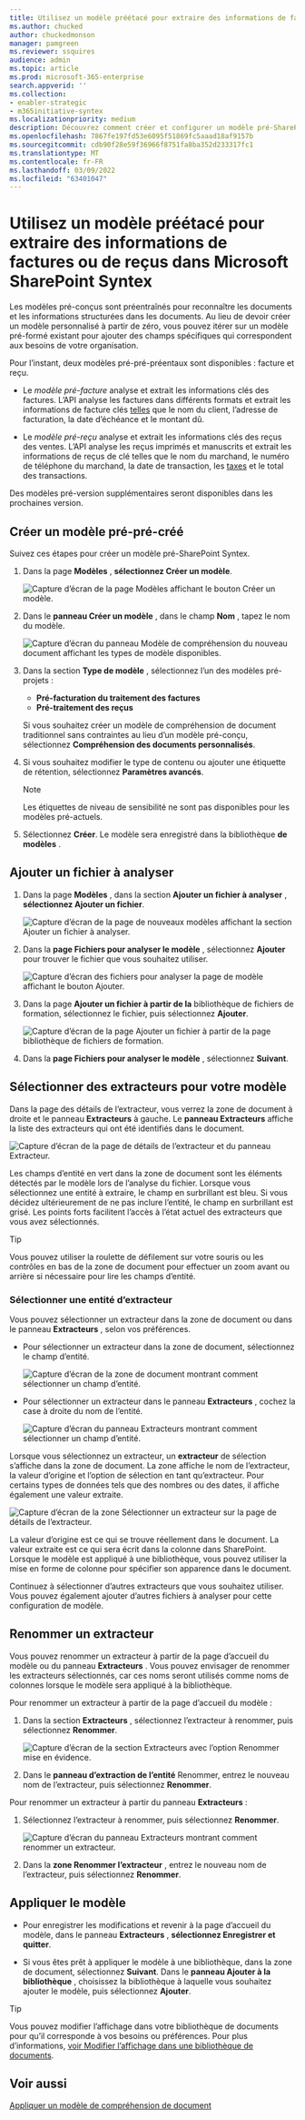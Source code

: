 ```yaml
---
title: Utilisez un modèle préétacé pour extraire des informations de factures ou de reçus dans Microsoft SharePoint Syntex
ms.author: chucked
author: chuckedmonson
manager: pamgreen
ms.reviewer: ssquires
audience: admin
ms.topic: article
ms.prod: microsoft-365-enterprise
search.appverid: ''
ms.collection:
- enabler-strategic
- m365initiative-syntex
ms.localizationpriority: medium
description: Découvrez comment créer et configurer un modèle pré-SharePoint Syntex.
ms.openlocfilehash: 7867fe197fd53e6095f51869fc5aaad18af9157b
ms.sourcegitcommit: cdb90f28e59f36966f8751fa8ba352d233317fc1
ms.translationtype: MT
ms.contentlocale: fr-FR
ms.lasthandoff: 03/09/2022
ms.locfileid: "63401047"
---
```

# <a name="use-a-prebuilt-model-to-extract-info-from-invoices-or-receipts-in-microsoft-sharepoint-syntex"></a>Utilisez un modèle préétacé pour extraire des informations de factures ou de reçus dans Microsoft SharePoint Syntex

Les modèles pré-conçus sont préentraînés pour reconnaître les documents et les informations structurées dans les documents. Au lieu de devoir créer un modèle personnalisé à partir de zéro, vous pouvez itérer sur un modèle pré-formé existant pour ajouter des champs spécifiques qui correspondent aux besoins de votre organisation. 

Pour l’instant, deux modèles pré-pré-préentaux sont disponibles : facture et reçu.

- Le *modèle pré-facture* analyse et extrait les informations clés des factures. L’API analyse les factures dans différents formats et extrait les informations de facture clés [telles](/azure/applied-ai-services/form-recognizer/concept-invoice#field-extraction) que le nom du client, l’adresse de facturation, la date d’échéance et le montant dû.

- Le *modèle pré-reçu* analyse et extrait les informations clés des reçus des ventes. L’API analyse les reçus imprimés et manuscrits et extrait les informations de reçus de clé telles que le nom du marchand, le numéro de téléphone du marchand, la date de transaction, les [taxes](/azure/applied-ai-services/form-recognizer/concept-receipt#field-extraction) et le total des transactions.

Des modèles pré-version supplémentaires seront disponibles dans les prochaines version.

## <a name="create-a-prebuilt-model"></a>Créer un modèle pré-pré-créé

Suivez ces étapes pour créer un modèle pré-SharePoint Syntex.

1. Dans la page **Modèles** , **sélectionnez Créer un modèle**.

    ![Capture d’écran de la page Modèles affichant le bouton Créer un modèle.](../media/content-understanding/prebuilt-create-model-button.png) 

2. Dans le **panneau Créer un modèle** , dans le champ **Nom** , tapez le nom du modèle.

    ![Capture d’écran du panneau Modèle de compréhension du nouveau document affichant les types de modèle disponibles.](../media/content-understanding/prebuilt-create-panel.png) 

3. Dans la section **Type de modèle** , sélectionnez l’un des modèles pré-projets :
   - **Pré-facturation du traitement des factures**
   - **Pré-traitement des reçus**

   Si vous souhaitez créer un modèle de compréhension de document traditionnel sans contraintes au lieu d’un modèle pré-conçu, sélectionnez **Compréhension des documents personnalisés**.

4. Si vous souhaitez modifier le type de contenu ou ajouter une étiquette de rétention, sélectionnez **Paramètres avancés**.

    > [!NOTE]
    > Les étiquettes de niveau de sensibilité ne sont pas disponibles pour les modèles pré-actuels.

5. Sélectionnez **Créer**. Le modèle sera enregistré dans la bibliothèque **de modèles** .

## <a name="add-a-file-to-analyze"></a>Ajouter un fichier à analyser

1. Dans la page **Modèles** , dans la section **Ajouter un fichier à analyser** , **sélectionnez Ajouter un fichier**.

    ![Capture d’écran de la page de nouveaux modèles affichant la section Ajouter un fichier à analyser.](../media/content-understanding/prebuilt-add-file-to-analyze.png) 

2. Dans la **page Fichiers pour analyser le modèle** , sélectionnez **Ajouter** pour trouver le fichier que vous souhaitez utiliser.

    ![Capture d’écran des fichiers pour analyser la page de modèle affichant le bouton Ajouter.](../media/content-understanding/prebuilt-add-file-button.png) 

3. Dans la page **Ajouter un fichier à partir de la** bibliothèque de fichiers de formation, sélectionnez le fichier, puis sélectionnez **Ajouter**.

    ![Capture d’écran de la page Ajouter un fichier à partir de la page bibliothèque de fichiers de formation.](../media/content-understanding/prebuilt-add-file-from-training-library.png) 

6. Dans la **page Fichiers pour analyser le modèle** , sélectionnez **Suivant**.

## <a name="select-extractors-for-your-model"></a>Sélectionner des extracteurs pour votre modèle

Dans la page des détails de l’extracteur, vous verrez la zone de document à droite et le panneau **Extracteurs** à gauche. Le **panneau Extracteurs** affiche la liste des extracteurs qui ont été identifiés dans le document.

   ![Capture d’écran de la page de détails de l’extracteur et du panneau Extracteur.](../media/content-understanding/prebuilt-extractor-details-page.png) 

Les champs d’entité en vert dans la zone de document sont les éléments détectés par le modèle lors de l’analyse du fichier. Lorsque vous sélectionnez une entité à extraire, le champ en surbrillant est bleu. Si vous décidez ultérieurement de ne pas inclure l’entité, le champ en surbrillant est grisé. Les points forts facilitent l’accès à l’état actuel des extracteurs que vous avez sélectionnés.

> [!TIP]
> Vous pouvez utiliser la roulette de défilement sur votre souris ou les contrôles en bas de la zone de document pour effectuer un zoom avant ou arrière si nécessaire pour lire les champs d’entité.

### <a name="select-an-extractor-entity"></a>Sélectionner une entité d’extracteur

Vous pouvez sélectionner un extracteur dans la zone de document ou dans le panneau **Extracteurs** , selon vos préférences.
 
- Pour sélectionner un extracteur dans la zone de document, sélectionnez le champ d’entité.

    ![Capture d’écran de la zone de document montrant comment sélectionner un champ d’entité.](../media/content-understanding/prebuilt-document-area-select-field.png) 

- Pour sélectionner un extracteur dans le panneau **Extracteurs** , cochez la case à droite du nom de l’entité.

    ![Capture d’écran du panneau Extracteurs montrant comment sélectionner un champ d’entité.](../media/content-understanding/prebuilt-extractors-panel-select-field.png) 

Lorsque vous sélectionnez un extracteur, un **extracteur** de sélection s’affiche dans la zone de document. La zone affiche le nom de l’extracteur, la valeur d’origine et l’option de sélection en tant qu’extracteur. Pour certains types de données tels que des nombres ou des dates, il affiche également une valeur extraite.

   ![Capture d’écran de la zone Sélectionner un extracteur sur la page de détails de l’extracteur.](../media/content-understanding/prebuilt-select-distractor-box.png) 

La valeur d’origine est ce qui se trouve réellement dans le document. La valeur extraite est ce qui sera écrit dans la colonne dans SharePoint. Lorsque le modèle est appliqué à une bibliothèque, vous pouvez utiliser la mise en forme de colonne pour spécifier son apparence dans le document.

Continuez à sélectionner d’autres extracteurs que vous souhaitez utiliser. Vous pouvez également ajouter d’autres fichiers à analyser pour cette configuration de modèle.

## <a name="rename-an-extractor"></a>Renommer un extracteur

Vous pouvez renommer un extracteur à partir de la page d’accueil du modèle ou du panneau **Extracteurs** . Vous pouvez envisager de renommer les extracteurs sélectionnés, car ces noms seront utilisés comme noms de colonnes lorsque le modèle sera appliqué à la bibliothèque.

Pour renommer un extracteur à partir de la page d’accueil du modèle :

1. Dans la section **Extracteurs** , sélectionnez l’extracteur à renommer, puis sélectionnez **Renommer**.

    ![Capture d’écran de la section Extracteurs avec l’option Renommer mise en évidence.](../media/content-understanding/prebuilt-model-page-rename-extractor.png) 

2. Dans le **panneau d’extraction de l’entité** Renommer, entrez le nouveau nom de l’extracteur, puis sélectionnez **Renommer**.

Pour renommer un extracteur à partir du panneau **Extracteurs** :

1. Sélectionnez l’extracteur à renommer, puis sélectionnez **Renommer**.

    ![Capture d’écran du panneau Extracteurs montrant comment renommer un extracteur.](../media/content-understanding/prebuilt-extractors-panel-rename-field.png) 

2. Dans la **zone Renommer l’extracteur** , entrez le nouveau nom de l’extracteur, puis sélectionnez **Renommer**.

## <a name="apply-the-model"></a>Appliquer le modèle

- Pour enregistrer les modifications et revenir à la page d’accueil du modèle, dans le panneau **Extracteurs** , **sélectionnez Enregistrer et quitter**.

- Si vous êtes prêt à appliquer le modèle à une bibliothèque, dans la zone de document, sélectionnez **Suivant**. Dans le **panneau Ajouter à la bibliothèque** , choisissez la bibliothèque à laquelle vous souhaitez ajouter le modèle, puis sélectionnez **Ajouter**.

> [!TIP]
> Vous pouvez modifier l’affichage dans votre bibliothèque de documents pour qu’il corresponde à vos besoins ou préférences. Pour plus d’informations, [voir Modifier l’affichage dans une bibliothèque de documents](apply-a-model.md#change-the-view-in-a-document-library).

## <a name="see-also"></a>Voir aussi

[Appliquer un modèle de compréhension de document](apply-a-model.md)